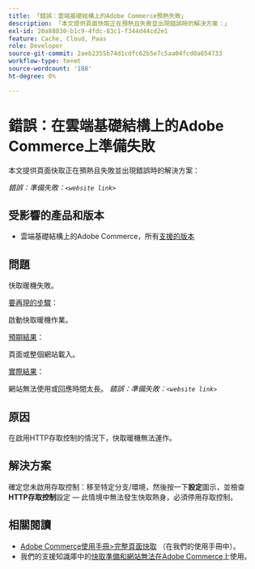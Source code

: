 ```yaml
---
title: 「錯誤：雲端基礎結構上的Adobe Commerce預熱失敗」
description: 「本文提供頁面快取正在預熱且失敗並出現錯誤時的解決方案：」
exl-id: 20a88030-b1c9-4fdc-83c1-f344d44cd2e1
feature: Cache, Cloud, Paas
role: Developer
source-git-commit: 2aeb2355b74d1cdfc62b5e7c5aa04fcd0a654733
workflow-type: tm+mt
source-wordcount: '188'
ht-degree: 0%

---
```


# 錯誤：在雲端基礎結構上的Adobe Commerce上準備失敗

本文提供頁面快取正在預熱且失敗並出現錯誤時的解決方案：

*錯誤：準備失敗：`<website link>`*

## 受影響的產品和版本

* 雲端基礎結構上的Adobe Commerce，所有[支援的版本](https://magento.com/sites/default/files/magento-software-lifecycle-policy.pdf)

## 問題

快取暖機失敗。

<u>要再現的步驟</u>：

啟動快取暖機作業。

<u>預期結果</u>：

頁面或整個網站載入。

<u>實際結果</u>：

網站無法使用或回應時間太長。 *錯誤：準備失敗：`<website link>`*

## 原因

在啟用HTTP存取控制的情況下，快取暖機無法運作。

## 解決方案

確定您未啟用存取控制：移至特定分支/環境，然後按一下&#x200B;**設定**&#x200B;圖示，並檢查&#x200B;**HTTP存取控制**&#x200B;設定 — 此情境中無法發生快取熱身，必須停用存取控制。

## 相關閱讀

* [Adobe Commerce使用手冊>完整頁面快取](https://experienceleague.adobe.com/en/docs/commerce-admin/systems/tools/cache-management#full-page-caching) （在我們的使用手冊中）。
* 我們的支援知識庫中的[快取準備和網站無法在Adobe Commerce](/help/troubleshooting/miscellaneous/cache-warming-up-and-site-unavailable-on-magento.md)上使用。

